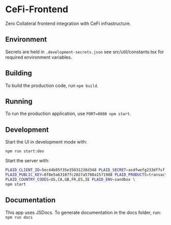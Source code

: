 # CeFi-Frontend

Zero Collateral frontend integration with CeFi infrastructure.

## Environment

Secrets are held in `.development-secrets.json` see src/util/constants.tsx for
required environment variables.

## Building

To build the production code, run ```npm build```.

## Running

To run the production application, use ```PORT=8080 npm start```.

## Development

Start the UI in development mode with:

```npm run start:dev```

Start the server with:

```bash
PLAID_CLIENT_ID=5ec44b05f35e35031238d348 PLAID_SECRET=asdfwefg233dffsf \
PLAID_PUBLIC_KEY=8f8e5a63107fc2027a5768a1571988 PLAID_PRODUCTS=transactions \
PLAID_COUNTRY_CODES=US,CA,GB,FR,ES,IE PLAID_ENV=sandbox \
npm start
```

## Documentation

This app uses JSDocs. To generate documentation in the docs folder, run:
```npm run docs```

